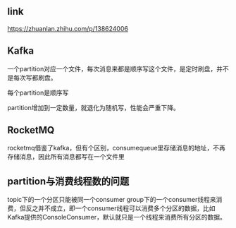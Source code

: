 ## link

https://zhuanlan.zhihu.com/p/138624006



## Kafka

一个partition对应一个文件，每次消息来都是顺序写这个文件，是定时刷盘，并不是每次写都刷盘。

每个partition是顺序写

partition增加到一定数量，就退化为随机写，性能会严重下降。



## RocketMQ

rocketmq借鉴了kafka，但有个区别，consumequeue里存储消息的地址，不再存储消息，因此所有消息都写在一个文件里





## partition与消费线程数的问题

topic下的一个分区只能被同一个consumer group下的一个consumer线程来消费，但反之并不成立，即一个consumer线程可以消费多个分区的数据，比如Kafka提供的ConsoleConsumer，默认就只是一个线程来消费所有分区的数据。

